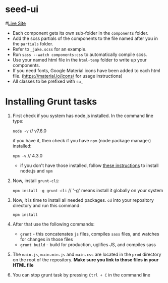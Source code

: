 # seed-ui

#[Live Site](https://codephobe.github.io/seed-ui/)

- Each component gets its own sub-folder in the `components` folder.
- Add the scss partials of the components to the file named after you in the `partials` folder.
- Refer to `_jake.scss` for an example.
- Run `sass --watch components:css` to automatically compile scss.
- Use your named html file in the `html-temp` folder to write up your components.
- If you need fonts, Google Material icons have been added to each html file. (https://material.io/icons/ for usage instructions)
- All classes to be prefixed with `su_`

# Installing Grunt tasks

1. First check if you system has node.js installed. In the command line type:

    `node -v` // v7.6.0

    if you have it, then check if you have `npm` (node package manager) installed:

    `npm -v` // 4.3.0

    * if you don't have those installed, follow [these instructions](https://docs.npmjs.com/getting-started/installing-node) to install node.js and `npm`

2. Now, install `grunt-cli`:

    `npm install -g grunt-cli` // '-g' means install it globally on your system

3. Now, it is time to install all needed packages. `cd` into your repository directory and run this command:

    `npm install`

4. After that use the following commands:

    * `grunt` - this concatenates `js` files, compiles `sass` files, and watches for changes in those files
    * `grunt build` - build for production, uglifies JS, and compiles sass

5. The `main.js`, `main.min.js` and `main.css` are located in the `prod` directory on the root of the repository. **Make sure you link to those files in your HTML file**

6. You can stop grunt task by pressing `Ctrl + C` in the command line
